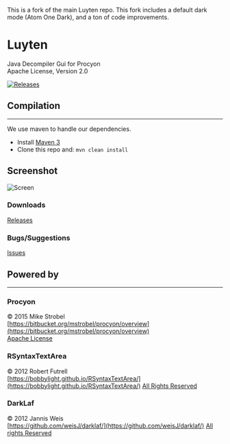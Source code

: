 This is a fork of the main Luyten repo. This fork includes a default dark mode (Atom One Dark), and a ton of code
improvements.

Luyten
======
Java Decompiler Gui for Procyon  
Apache License, Version 2.0

[![Releases](https://img.shields.io/github/downloads/deathmarine/luyten/total.svg)](https://github.com/deathmarine/Luyten/releases)

## Compilation

*****

We use maven to handle our dependencies.

* Install [Maven 3](https://maven.apache.org/download.html)
* Clone this repo and: `mvn clean install`

## Screenshot

![Screen](https://i.imgur.com/oD2pMwB.png)

### Downloads

[Releases](https://github.com/deathmarine/Luyten/releases/latest)

### Bugs/Suggestions

[Issues](https://github.com/deathmarine/Luyten/issues)

## Powered by

*****

### Procyon

&copy; 2015 Mike Strobel  
[https://bitbucket.org/mstrobel/procyon/overview](https://bitbucket.org/mstrobel/procyon/overview)  
[Apache License](https://github.com/deathmarine/Luyten/blob/master/src/distfiles/Procyon.License.txt)

### RSyntaxTextArea

&copy; 2012 Robert Futrell  
[https://bobbylight.github.io/RSyntaxTextArea/](https://bobbylight.github.io/RSyntaxTextArea/)
[All Rights Reserved](https://github.com/deathmarine/Luyten/blob/master/src/distfiles/RSyntaxTextArea.License.txt)

### DarkLaf

&copy; 2012 Jannis Weis  
[https://github.com/weisJ/darklaf/](https://github.com/weisJ/darklaf/)
[All rights Reserved](https://github.com/weisJ/darklaf/blob/master/LICENSE)
